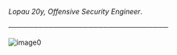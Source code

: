 *Lopau 20y, Offensive Security Engineer*.

 ────────────────────────────────

![image0](https://user-images.githubusercontent.com/91633392/135349505-7cdd56d6-c45f-4a8a-8970-d0b74495c7b8.gif)


